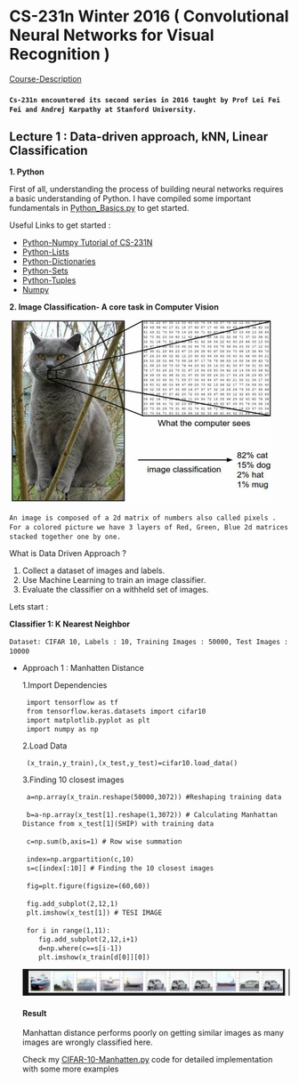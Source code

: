 # CS-231n Winter 2016 ( Convolutional Neural Networks for Visual Recognition )

[Course-Description](http://cs231n.stanford.edu/)

   #### **`Cs-231n encountered its second series in 2016 taught by Prof Lei Fei Fei and Andrej Karpathy at Stanford University.`**

## Lecture 1 : Data-driven approach, kNN, Linear Classification

**1. Python** 

First of all, understanding the process of building neural networks requires a basic understanding of Python. I have compiled some important fundamentals in [Python_Basics.py](https://github.com/kamranisg/CS231n-Andrej_Karpathy_Stanford/blob/master/Python_Basics.py) to get started.

Useful Links to get started :

- [Python-Numpy Tutorial of CS-231N](http://cs231n.github.io/python-numpy-tutorial/)
- [Python-Lists](https://docs.python.org/3.5/tutorial/datastructures.html#more-on-lists)
- [Python-Dictionaries](https://docs.python.org/3.5/library/stdtypes.html#dict)
- [Python-Sets](https://docs.python.org/3.5/library/stdtypes.html#set)
- [Python-Tuples](https://docs.python.org/3.5/tutorial/datastructures.html#tuples-and-sequences)
- [Numpy](https://numpy.org/)

**2. Image Classification- A core task in Computer Vision**

![Perception](Com.jfif)

`An image is composed of a 2d matrix of numbers also called pixels . For a colored picture we have 3 layers of Red, Green, Blue 2d matrices stacked together one by one.`

What is Data Driven Approach ? 

  1. Collect a dataset of images and labels.
  2. Use Machine Learning to train an image classifier.
  3. Evaluate the classifier on a withheld set of images.
  
  Lets start :
  
  **Classifier 1: K Nearest Neighbor**
  
 `Dataset: CIFAR 10,
  Labels : 10,
  Training Images : 50000,
  Test Images : 10000`
  
  - Approach 1 : Manhatten Distance 
                 
     1.Import Dependencies
      
         import tensorflow as tf
         from tensorflow.keras.datasets import cifar10
         import matplotlib.pyplot as plt
         import numpy as np
        
     2.Load Data
     
         (x_train,y_train),(x_test,y_test)=cifar10.load_data()
        
     3.Finding 10 closest images
     
         a=np.array(x_train.reshape(50000,3072)) #Reshaping training data
         
         b=a-np.array(x_test[1].reshape(1,3072)) # Calculating Manhattan Distance from x_test[1](SHIP) with training data
         
         c=np.sum(b,axis=1) # Row wise summation
         
         index=np.argpartition(c,10) 
         s=c[index[:10]] # Finding the 10 closest images
         
         fig=plt.figure(figsize=(60,60))

         fig.add_subplot(2,12,1)
         plt.imshow(x_test[1]) # TESI IMAGE
         
         for i in range(1,11):
            fig.add_subplot(2,12,i+1)
            d=np.where(c==s[i-1])
            plt.imshow(x_train[d[0]][0])
     ![Image](Images/ship.png)
     
     
     #### Result 
     
     Manhattan distance performs poorly on getting similar images as many images are wrongly classified here.
     
     Check my [CIFAR-10-Manhatten.py](https://github.com/kamranisg/CS231n-Andrej_Karpathy_Stanford/blob/master/CIFAR-10-Manhatten.ipynb) code for detailed implementation with some more examples 
     
  
